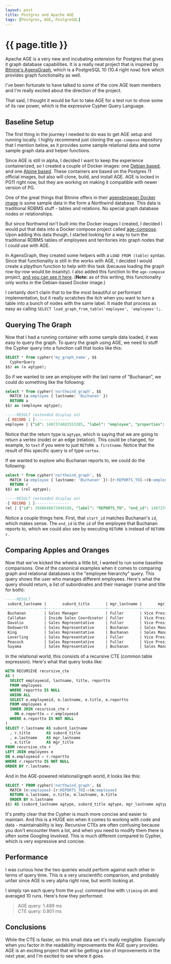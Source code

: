 ```yaml
---
layout: post
title: Postgres and Apache AGE
tags: [Postgres, AGE, PostgreSQL]
---
```


# {{ page.title }}

Apache AGE is a very new and incubating extension for Postgres that gives it graph database capabilities. It is a really neat project that is inspired by [Bitnine's AgensGraph](https://bitnine.net/agensgraph/), which is a PostgreSQL 10 (10.4 right now) fork which provides graph functionality as well.

I've been fortunate to have talked to some of the core AGE team members and I'm really excited about the direction of the project.

That said, I thought it would be fun to take AGE for a test run to show some of its raw power, which is the expressive Cypher Query Language.

## Baseline Setup

The first thing in the journey I needed to do was to get AGE setup and running locally. I highly recommend just cloning the `age-compose` repository that I mention below, as it provides some sample relational data and some sample graph data and helper functions. 

Since AGE is still in alpha, I decided I want to keep the experience containerized, so I created a couple of Docker images:  one [Debian based](https://hub.docker.com/repository/docker/sorrell/agensgraph-extension), and one [Alpine based](https://hub.docker.com/repository/docker/sorrell/agensgraph-extension-alpine). These containers are based on the Postgres 11 official images, but also will clone, build, and install AGE. AGE is locked in PG11 right now, but they are working on making it compatible with newer version of PG. 

One of the great things that Bitnine offers in their [agensbrowser Docker image](https://hub.docker.com/r/bitnine/agensbrowser) is some sample data in the form a Northwind database. This data is traditional RDBMS stuff - tables and relations. No special graph database nodes or relationships.

But since Northwind isn't built into the Docker images I created, I decided I would put that data into a Docker compose project called [age-compose](https://github.com/sorrell/age-compose). Upon adding this data though, I started looking for a way to turn the traditional RDBMS tables of employees and territories into graph nodes that I could use with AGE.

In AgensGraph, they created some helpers with a `LOAD FROM (table)` syntax. Since that functionality is still in the works with AGE, I decided I would create a plpython function to help with this task (because loading the graph row-by-row would be insanity). I also added this function to the `age-compose` project, [and you can see it here](https://github.com/sorrell/age-compose/blob/master/docker-entrypoint/initdb.d/20-initgraph.sql#L10). (**Note:** as of this writing, this functionality only works in the Debian-based Docker image.)

I certainly don't claim that to be the most beautiful or performant implementation, but it really scratches the itch when you want to turn a table into a bunch of nodes with the same label. It made that process as easy as calling `SELECT load_graph_from_table('employee', 'employees');`.

## Querying The Graph

Now that I had a running container with some sample data loaded, it was easy to query the graph. To query the graph using AGE, we need to stuff the Cypher query into a function call that looks like this:

```sql
SELECT * from cypher('my_graph_name', $$
  CypherQuery
$$) as (a agtype);
```

So if we wanted to see an employee with the last name of "Buchanan", we could do something like the following:

```sql
select * from cypher('northwind_graph', $$ 
  MATCH (a:employee { lastname: 'Buchanan' }) 
  RETURN a 
$$) as (employee agtype);

-----RESULT (extended display on)
-[ RECORD 1 ]---------------
employee | {"id": 1407374883553285, "label": "employee", "properties": {"city": "London", "notes": "Steven Buchanan graduated from St. Andrews University, Scotland, with a BSC degree in 1976.  Upon joining the company as a sales representative in 1992, he spent 6 months in an orientation program at the Seattle office and then returned to his permanent post in London.  He was promoted to sales manager in March 1993.  Mr. Buchanan has completed the courses Successful Telemarketing and International Sales Management.  He is fluent in French.", "photo": "\\x", "title": "Sales Manager", "region": null, "address": "14 Garrett Hill", "country": "UK", "hiredate": "1993-10-17", "lastname": "Buchanan", "reportto": 2, "birthdate": "1955-03-04", "extension": "3453", "firstname": "Steven", "homephone": "(71) 555-4848", "photopath": "http://accweb/emmployees/buchanan.bmp", "employeeid": 5, "postalcode": "SW1 8JR", "titleofcourtesy": "Mr."}}::vertex
```

Notice that the return type is `agtype`, which is saying that we are going to return a vertex (node) or an edge (relation). This could be changed, for example, to `text` if you were to just `RETURN a.firstname`. Notice that the result of this specific query is of type `vertex`. 

If we wanted to explore who Buchanan reports to, we could do the following:

```sql
select * from cypher('northwind_graph', $$ 
  MATCH (a:employee { lastname: 'Buchanan' })-[r:REPORTS_TO]->(b:employee) 
  RETURN r
$$) as (rel agtype);

-----RESULT (extended display on)
-[ RECORD 1 ]---------------
rel | {"id": 3940649673949188, "label": "REPORTS_TO", "end_id": 1407374883553282, "start_id": 1407374883553285, "properties": {}}::edge
```

Notice a couple things here. First, that `start_id` matches Buchanan's `id`, which makes sense. The `end_id` is the `id` of the employee that Buchanan reports to, which we could also see by executing `RETURN b` instead of `RETURN r`.

## Comparing Apples and Oranges 

Now that we've kicked the wheels a little bit, I wanted to run some baseline comparisons. One of the canonical examples when it comes to comparing graph and relational databases is the "employee hierarchy" query. This query shows the user who manages different employees. Here's what the query should return, a list of subordinates and their manager (name and title for both):

```sql
-----RESULT
 subord_lastname |       subord_title       | mgr_lastname |       mgr_title
-----------------+--------------------------+--------------+-----------------------
 Buchanan        | Sales Manager            | Fuller       | Vice President, Sales
 Callahan        | Inside Sales Coordinator | Fuller       | Vice President, Sales
 Davolio         | Sales Representative     | Fuller       | Vice President, Sales
 Dodsworth       | Sales Representative     | Buchanan     | Sales Manager
 King            | Sales Representative     | Buchanan     | Sales Manager
 Leverling       | Sales Representative     | Fuller       | Vice President, Sales
 Peacock         | Sales Representative     | Fuller       | Vice President, Sales
 Suyama          | Sales Representative     | Buchanan     | Sales Manager
```

In the relational world, this consists of a recursive CTE (common table expression). Here's what that query looks like:

```sql
WITH RECURSIVE recursive_cte
AS ( 
  SELECT employeeid, lastname, title, reportto
  FROM employees
  WHERE reportto IS NULL
  UNION ALL
  SELECT e.employeeid, e.lastname, e.title, e.reportto
  FROM employees e
  INNER JOIN recursive_cte r 
    ON e.reportto = r.employeeid
  WHERE e.reportto IS NOT NULL 
)
SELECT r.lastname AS subord_lastname
  , r.title       AS subord_title
  , e.lastname    AS mgr_lastname
  , e.title       AS mgr_title
FROM recursive_cte r
LEFT JOIN employees e 
ON e.employeeid = r.reportto
WHERE r.reportto IS NOT NULL 
ORDER BY r.lastname;
```

And in the AGE-powered relational/graph world, it looks like this:

```sql
SELECT * FROM cypher('northwind_graph', $$
  MATCH (n:employee)-[r:REPORTS_TO]->(m:employee)
  RETURN n.lastname, n.title, m.lastname, m.title
  ORDER BY n.lastname
$$) AS (subord_lastname agtype, subord_title agtype, mgr_lastname agtype, mgr_title agtype);
```

It's pretty clear that the Cypher is much more concise and easier to maintain. And this is a HUGE win when it comes to working with code and data - maintainability is key. Recursive CTEs are often confusing because you don't encounter them a lot, and when you need to modify them there is often some Googling involved. This is much different compared to Cypher, which is very expressive and concise.

## Performance

I was curious how the two queries would perform against each other in terms of query time. This is a very unscientific comparison, and probably unfair since AGE is very alpha right now, but worth looking at.

I simply ran each query from the `psql` command line with `\timing` on and averaged 10 runs. Here's how they performed:

> AGE query: 1.489 ms  
> CTE query: 0.801 ms


##  Conclusions

While the CTE is faster, on this small data set it's really negligible. Especially when you factor in the readability improvements the AGE query provides. AGE is an exciting project that will be getting a ton of improvements in the next year, and I'm excited to see where it goes.




